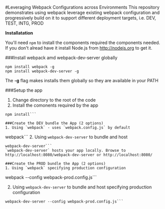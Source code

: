 #Leveraging Webpack Configurations across Environments
This repository demonstrates using webpack leverage existing webpack configuration and progressively
build on it to support different deployment targets, i.e. DEV, TEST, INTG, PROD

**Installatation**

You'll need `npm` to install the components required
the components needed. If you don't alread have it install Node.js from http://nodejs.org to get it.

###Install webpack amd webpack-dev-server globally
```
npm install webpack -g
npm install webpack-dev-server -g
```
The **-g** flag makes installs them globally so they are available in your PATH 

###Setup the app
1. Change directory to the root of the code
2. Install the comonents required by the app
```
npm install```

###Create the DEV bundle the App (2 options)
1. Using `webpack` - uses `webpack.config.js` by default
```
webpack```
2. Using `webpack-dev-server` to bundle and host
```
webpack-dev-server```
`webpack-dev-server` hosts your app locally. Browse to http://localhost:8080/webpack-dev-server or http://localhost:8080/

###Create the PROD bundle the App (2 options)
1. Using `webpack` specifying production configuration
```
webpack --config webpack-prod.config.js```

2. Using `webpack-dev-server` to bundle and host specifying production configuration
```
webpack-dev-server --config webpack-prod.config.js```
